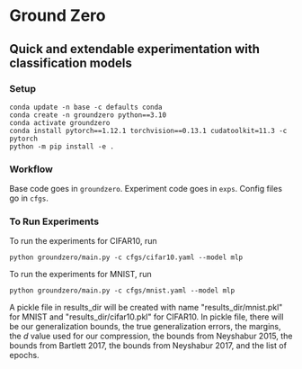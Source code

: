 # Ground Zero
## Quick and extendable experimentation with classification models

### Setup
```
conda update -n base -c defaults conda
conda create -n groundzero python==3.10
conda activate groundzero
conda install pytorch==1.12.1 torchvision==0.13.1 cudatoolkit=11.3 -c pytorch
python -m pip install -e .
```

### Workflow
Base code goes in `groundzero`. Experiment code goes in `exps`. Config files go in `cfgs`.

### To Run Experiments
To run the experiments for CIFAR10, run 
```
python groundzero/main.py -c cfgs/cifar10.yaml --model mlp
```
To run the experiments for MNIST, run 
```
python groundzero/main.py -c cfgs/mnist.yaml --model mlp
```
A pickle file in results_dir will be created with name "results_dir/mnist.pkl" for MNIST and "results_dir/cifar10.pkl" for CIFAR10. In pickle file, there will be our generalization bounds, the true generalization errors, the margins, the $d$ value used for our compression, the bounds from Neyshabur 2015, the bounds from Bartlett 2017, the bounds from Neyshabur 2017, and the list of epochs. 

